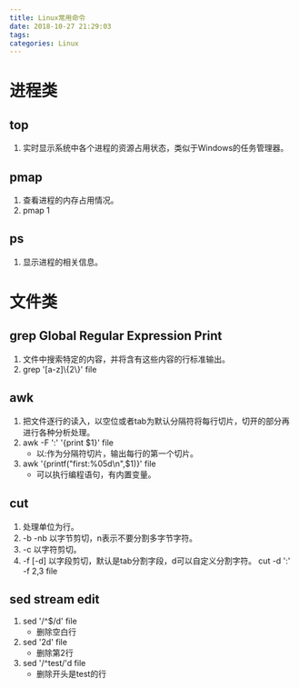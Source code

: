 ```yaml
---
title: Linux常用命令
date: 2018-10-27 21:29:03
tags:
categories: Linux
---
```


# 进程类

## top
1. 实时显示系统中各个进程的资源占用状态，类似于Windows的任务管理器。

## pmap
1. 查看进程的内存占用情况。
1. pmap 1

## ps
1. 显示进程的相关信息。

# 文件类

## grep Global Regular Expression Print
1. 文件中搜索特定的内容，并将含有这些内容的行标准输出。
1. grep '\[a-z]\\{2\\}' file

## awk
1. 把文件逐行的读入，以空位或者tab为默认分隔符将每行切片，切开的部分再进行各种分析处理。
1. awk -F ':' '{print $1}' file 
    * 以:作为分隔符切片，输出每行的第一个切片。
1. awk '{printf("first:%05d\n",$1)}' file
    * 可以执行编程语句，有内置变量。

## cut
1. 处理单位为行。
1. -b -nb 以字节剪切，n表示不要分割多字节字符。
1. -c 以字符剪切。
1. -f \[-d] 以字段剪切，默认是tab分割字段，d可以自定义分割字符。
    cut -d ':' -f 2,3 file

## sed stream edit
1. sed '/^$/d' file
    * 删除空白行
1. sed '2d' file
    * 删除第2行
1. sed '/^test/'d file
    * 删除开头是test的行